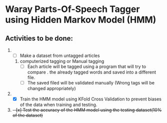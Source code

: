 # Waray Parts-Of-Speech Tagger using Hidden Markov Model (HMM)

## Activities to be done:
1. - [ ] Make a dataset from untagged articles 
    1. computerized tagging or Manual tagging
       - [ ] Each article will be tagged using a program that will try to compare \.
       the already tagged words and saved into a different file.
       - [ ] The saved filed will be validated manually (Wrong tags will be changed appropriately) 
2. - [x] Train the HMM model using KFold Cross Validation to prevent biases of the data when training and testing.
3. <del> - [x] Test the accuracy of the HMM model using the testing dataset(10% of the dataset) </del>
